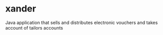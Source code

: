 # xander
Java application that sells and distributes electronic vouchers and takes account of tailors accounts
